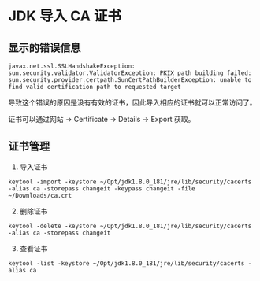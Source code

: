 # JDK 导入 CA 证书


## 显示的错误信息

```text
javax.net.ssl.SSLHandshakeException: sun.security.validator.ValidatorException: PKIX path building failed: sun.security.provider.certpath.SunCertPathBuilderException: unable to find valid certification path to requested target
```

导致这个错误的原因是没有有效的证书，因此导入相应的证书就可以正常访问了。

证书可以通过网站 -> Certificate -> Details -> Export 获取。

## 证书管理

1. 导入证书

```shell
keytool -import -keystore ~/Opt/jdk1.8.0_181/jre/lib/security/cacerts -alias ca -storepass changeit -keypass changeit -file ~/Downloads/ca.crt
```

2. 删除证书

```shell
keytool -delete -keystore ~/Opt/jdk1.8.0_181/jre/lib/security/cacerts -alias ca -storepass changeit
```

3. 查看证书

```shell
keytool -list -keystore ~/Opt/jdk1.8.0_181/jre/lib/security/cacerts -alias ca
```


